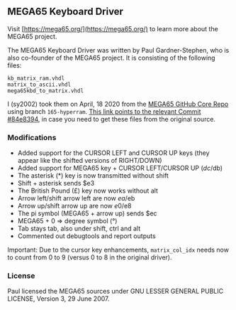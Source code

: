 MEGA65 Keyboard Driver
----------------------

Visit [https://mega65.org/](https://mega65.org/) to learn more about the
MEGA65 project.

The MEGA65 Keyboard Driver was written by Paul Gardner-Stephen, who is also
co-founder of the MEGA65 project. It is consisting of the following files:

```
kb_matrix_ram.vhdl
matrix_to_ascii.vhdl
mega65kbd_to_matrix.vhdl
```

I (sy2002) took them on April, 18 2020 from the
[MEGA65 GitHub Core Repo](https://github.com/MEGA65/mega65-core)
using branch `165-hyperram`.
[This link points to the relevant Commit #84e8394](https://github.com/MEGA65/mega65-core/tree/84e8394524814a4ac34e8722211642f0cabdaf31/src/vhdl),
in case you need to get these files from the original source.

### Modifications

* Added support for the CURSOR LEFT and CURSOR UP keys (they appear like the shifted versions of RIGHT/DOWN)
* Added support for MEGA65 key + CURSOR LEFT/CURSOR UP ($dc/$db)
* The asterisk (*) key is now transmitted without shift
* Shift + asterisk sends $e3
* The British Pound (£) key now works without alt
* Arrow left/shift arrow left are now $ea/$eb
* Arrow up/shift arrow up are now $e0/$e8
* The pi symbol (MEGA65 + arrow up) sends $ec
* MEGA65 + 0 => degree symbol (°)
* Tab stays tab, also under shift, ctrl and alt
* Commented out debugtools and report outputs

Important: Due to the cursor key enhancements, `matrix_col_idx` needs now
to count from 0 to 9 (versus 0 to 8 in the original driver).

### License

Paul licensed the MEGA65 sources under GNU LESSER GENERAL PUBLIC LICENSE,
Version 3, 29 June 2007.
